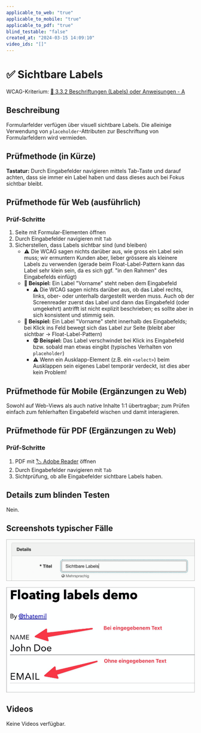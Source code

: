 ```yaml
---
applicable_to_web: "true"
applicable_to_mobile: "true"
applicable_to_pdf: "true"
blind_testable: "false"
created_at: "2024-03-15 14:09:10"
video_ids: "[]"
---
```


# ✅ Sichtbare Labels

WCAG-Kriterium: [📜 3.3.2 Beschriftungen (Labels) oder Anweisungen - A](..)

## Beschreibung

Formularfelder verfügen über visuell sichtbare Labels. Die alleinige Verwendung von `placeholder`-Attributen zur Beschriftung von Formularfeldern wird vermieden.

## Prüfmethode (in Kürze)

**Tastatur:** Durch Eingabefelder navigieren mittels Tab-Taste und darauf achten, dass sie immer ein Label haben und dass dieses auch bei Fokus sichtbar bleibt.

## Prüfmethode für Web (ausführlich)

### Prüf-Schritte

1. Seite mit Formular-Elementen öffnen
1. Durch Eingabefelder navigieren mit `Tab`
1. Sicherstellen, dass Labels sichtbar sind (und bleiben)
    - ⚠️ Die WCAG sagen nichts darüber aus, wie gross ein Label sein muss; wir ermuntern Kunden aber, lieber grössere als kleinere Labels zu verwenden (gerade beim Float-Label-Pattern kann das Label sehr klein sein, da es sich ggf. "in den Rahmen" des Eingabefelds einfügt)
    - **🙂 Beispiel:** Ein Label "Vorname" steht neben dem Eingabefeld
        - ⚠️ Die WCAG sagen nichts darüber aus, ob das Label rechts, links, ober- oder unterhalb dargestellt werden muss. Auch ob der Screenreader zuerst das Label und dann das Eingabefeld (oder umgekehrt) antrifft ist nicht explizit beschrieben; es sollte aber in sich konsistent und stimmig sein.
    - **🙂 Beispiel:** Ein Label "Vorname" steht innerhalb des Eingabefelds; bei Klick ins Feld bewegt sich das Label zur Seite (bleibt aber sichtbar → Float-Label-Pattern)
        - **😡 Beispiel:** Das Label verschwindet bei Klick ins Eingabefeld bzw. sobald man etwas eingibt (typisches Verhalten von `placeholder`)
        - ⚠️ Wenn ein Ausklapp-Element (z.B. ein `<select>`) beim Ausklappen sein eigenes Label temporär verdeckt, ist dies aber kein Problem!

## Prüfmethode für Mobile (Ergänzungen zu Web)

Sowohl auf Web-Views als auch native Inhalte 1:1 übertragbar; zum Prüfen einfach zum fehlerhaften Eingabefeld wischen und damit interagieren.

## Prüfmethode für PDF (Ergänzungen zu Web)

### Prüf-Schritte
1. PDF mit [🏷️ Adobe Reader](/de/tags/adobe-reader) öffnen
1. Durch Eingabefelder navigieren mit `Tab`
1. Sichtprüfung, ob alle Eingabefelder sichtbare Labels haben.

## Details zum blinden Testen

Nein.

## Screenshots typischer Fälle

![Labels sind immer sichtbar in A4AA](images/labels-sind-immer-sichtbar-in-a4aa.png)

![Float-Label-Pattern](images/float-label-pattern.png)

## Videos

Keine Videos verfügbar.
